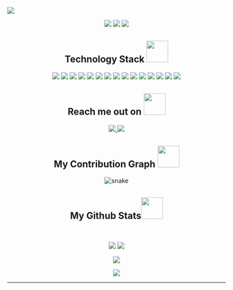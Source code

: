 <p align="center">
 
</p align="center">
<img src="https://github.com/ritik307/ritik307/blob/main/images/header_.png" />

<p align="center">
 
 <img src="https://badges.pufler.dev/visits/ritik307/ritik307"/> 
 <!-- <img src="https://badges.pufler.dev/years/ritik307"/> -->
 <img src="https://badges.pufler.dev/repos/ritik307"/>
 <img src="https://badges.pufler.dev/commits/monthly/ritik307" />

</p>

<!-- <p align="center">
  I'm a 3rd year student pursuing Master's in Systems Engineering 🎓 from Areandina University 🏛. I'm a passionate learner who's always willing to learn and work across technologies and domains 💡. I love to explore new technologies and leverage them to solve real-life problems ✨. Apart from that I also love to guide and mentor newbies👨🏻‍💻. I'm deep into Exploit 🕸️ Development, DevOps and DevSecOps.
</p>   -->

<h2 align="center">Technology Stack <img src="https://github.com/ritik307/ritik307/blob/main/images/laptop.gif" width="50"></h2>

<p align="center">
 <img src="https://img.shields.io/badge/-go-black?style=flat-square&logo=go"/>
<img src="https://img.shields.io/badge/-aws-black?style=flat-square&logo=aws"/>
<img src="https://img.shields.io/badge/-Rust-black?style=flat-square&logo=Rust"/>
<img src="https://img.shields.io/badge/-Python-black?style=flat-square&logo=Python"/>
<img src="https://img.shields.io/badge/-Azure-black?style=flat-square&logo=Azure"/>
<img src="https://img.shields.io/badge/-Terraform-black?style=flat-square&logo=Terraform"/>
<img src="https://img.shields.io/badge/-Ansible-black?style=flat-square&logo=Ansible"/>
<img src="https://img.shields.io/badge/-Hacking-black?style=flat-square&logo=Hacking"/>
<img src="https://img.shields.io/badge/-CircleCI-black?style=flat-square&logo=CircleCI"/>
<img src="https://img.shields.io/badge/-Kubernetes-black?style=flat-square&logo=Kubernetes"/>
<img src="https://img.shields.io/badge/-Docker-black?style=flat-square&logo=Docker"/>
<img src="https://img.shields.io/badge/-Bash-black?style=flat-square&logo=Bash"/>
<img src="https://img.shields.io/badge/-PowerShell-black?style=flat-square&logo=Powershell"/>
<img src="https://img.shields.io/badge/-GitHub-black?style=flat-square&logo=github"/>
<img src="https://img.shields.io/badge/-UNIX-black?style=flat-square&logo=Linux"/>
</p>

<h2 align="center">Reach me out on <img src="https://media0.giphy.com/media/jqNPzdTTxQfOgOqpO4/source.gif" width="50"></h2>

<p align="center">
<a href="mailto: rachidmoyse1@hotmail.com">
 <img src="https://img.shields.io/badge/-rachid-c14438?style=flat-square&logo=Gmail&logoColor=white&link=mailto:rachidmoyse1@hotmail.com"/>
</a>
<a href="https://www.linkedin.com/in/rachid-moyse-polania-49b8b6125/">
 <img src="https://img.shields.io/badge/-rachid%20moyse-blue?style=flat-square&logo=Linkedin&logoColor=white&link=https://www.linkedin.com/in/rachid-moyse-polania-49b8b6125/"/>
</a>
</p>


<h2 align="center">
  My Contribution Graph <img src="https://media.giphy.com/media/xUA7aZeLE2e0P7Znz2/giphy.gif" width="50">
</h2>
<p align="center">
  <img src="https://github.com/ritik307/ritik307/raw/output/github-contribution-grid-snake.svg" alt="snake"></center>
</p>

<h2 align="center">
  My Github Stats<img src="https://media.giphy.com/media/VgCDAzcKvsR6OM0uWg/giphy.gif" width="50">
</h2>
 
<br>

<p align = "center">
  <img  src = "https://github-readme-stats.vercel.app/api?username=RachidMoysePolania&show_icons=true&theme=radical&line_height=27">
  <img src = "https://github-readme-stats.vercel.app/api/top-langs/?username=RachidMoysePolania&hide=html,css,java,shaderlab,kotlin,hlsl&theme=radical">
</p>

<p align = "center">
 <img  src="https://github-readme-streak-stats.herokuapp.com/?user=RachidMoysePolania&show_icons=true&locale=en&layout=compact&theme=radical&line_height=0" />
</p> 

<p align = "center">
 <img src="https://activity-graph.herokuapp.com/graph?username=RachidMoysePolania&theme=redical">
</p> 
<hr>
